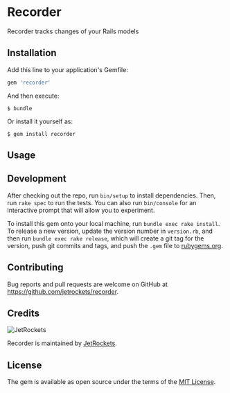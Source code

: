 # Recorder

Recorder tracks changes of your Rails models

## Installation

Add this line to your application's Gemfile:

```ruby
gem 'recorder'
```

And then execute:

    $ bundle

Or install it yourself as:

    $ gem install recorder

## Usage


## Development

After checking out the repo, run `bin/setup` to install dependencies. Then, run `rake spec` to run the tests. You can also run `bin/console` for an interactive prompt that will allow you to experiment.

To install this gem onto your local machine, run `bundle exec rake install`. To release a new version, update the version number in `version.rb`, and then run `bundle exec rake release`, which will create a git tag for the version, push git commits and tags, and push the `.gem` file to [rubygems.org](https://rubygems.org).

## Contributing

Bug reports and pull requests are welcome on GitHub at https://github.com/jetrockets/recorder.

## Credits

![JetRockets](https://media.jetrockets.pro/jetrockets-white.png)

Recorder is maintained by [JetRockets](https://www.jetrockets.pro]).

## License

The gem is available as open source under the terms of the [MIT License](http://opensource.org/licenses/MIT).

